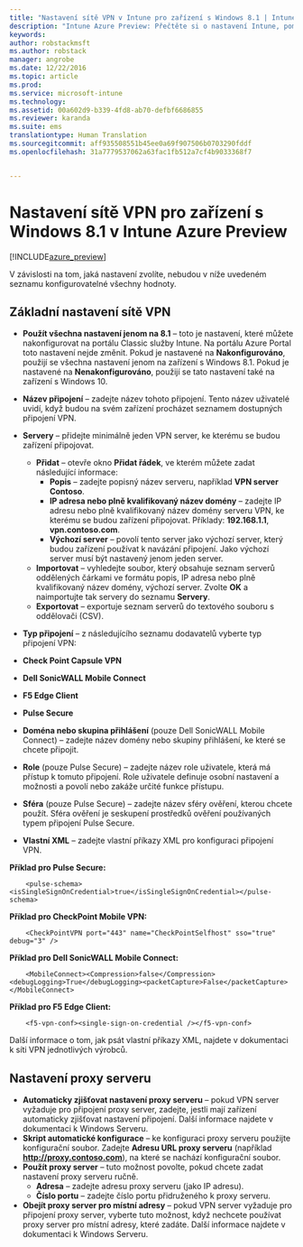 ```yaml
---
title: "Nastavení sítě VPN v Intune pro zařízení s Windows 8.1 | Intune Azure Preview | Dokumentace Microsoftu"
description: "Intune Azure Preview: Přečtěte si o nastavení Intune, pomocí kterých můžete nakonfigurovat připojení VPN na zařízeních s Windows 8.1."
keywords: 
author: robstackmsft
ms.author: robstack
manager: angrobe
ms.date: 12/22/2016
ms.topic: article
ms.prod: 
ms.service: microsoft-intune
ms.technology: 
ms.assetid: 00a602d9-b339-4fd8-ab70-defbf6686855
ms.reviewer: karanda
ms.suite: ems
translationtype: Human Translation
ms.sourcegitcommit: aff935508551b45ee0a69f907506b0703290fddf
ms.openlocfilehash: 31a7779537062a63fac1fb512a7cf4b9033368f7


---
```


# <a name="vpn-settings-for-windows-81-devices-in-intune-azure-preview"></a>Nastavení sítě VPN pro zařízení s Windows 8.1 v Intune Azure Preview

[!INCLUDE[azure_preview](../includes/azure_preview.md)]

V závislosti na tom, jaká nastavení zvolíte, nebudou v níže uvedeném seznamu konfigurovatelné všechny hodnoty.

## <a name="base-vpn-settings"></a>Základní nastavení sítě VPN


- **Použít všechna nastavení jenom na 8.1** – toto je nastavení, které můžete nakonfigurovat na portálu Classic služby Intune. Na portálu Azure Portal toto nastavení nejde změnit. Pokud je nastavené na **Nakonfigurováno**, použijí se všechna nastavení jenom na zařízení s Windows 8.1. Pokud je nastavené na **Nenakonfigurováno**, použijí se tato nastavení také na zařízení s Windows 10.
- **Název připojení** – zadejte název tohoto připojení. Tento název uživatelé uvidí, když budou na svém zařízení procházet seznamem dostupných připojení VPN.
- **Servery** – přidejte minimálně jeden VPN server, ke kterému se budou zařízení připojovat.
    - **Přidat** – otevře okno **Přidat řádek**, ve kterém můžete zadat následující informace:
        - **Popis** – zadejte popisný název serveru, například **VPN server Contoso**.
        - **IP adresa nebo plně kvalifikovaný název domény** – zadejte IP adresu nebo plně kvalifikovaný název domény serveru VPN, ke kterému se budou zařízení připojovat. Příklady: **192.168.1.1**, **vpn.contoso.com**.
        - **Výchozí server** – povolí tento server jako výchozí server, který budou zařízení používat k navázání připojení. Jako výchozí server musí být nastavený jenom jeden server.
    - **Importovat** – vyhledejte soubor, který obsahuje seznam serverů oddělených čárkami ve formátu popis, IP adresa nebo plně kvalifikovaný název domény, výchozí server. Zvolte **OK** a naimportujte tak servery do seznamu **Servery**.
    - **Exportovat** – exportuje seznam serverů do textového souboru s oddělovači (CSV).

- **Typ připojení** – z následujícího seznamu dodavatelů vyberte typ připojení VPN:
- **Check Point Capsule VPN**
- **Dell SonicWALL Mobile Connect**
- **F5 Edge Client**
- **Pulse Secure**

<!--- **Fingerprint** (Check Point Capsule VPN only) - Specify a string (for example, "Contoso Fingerprint Code") that will be used to verify that the VPN server can be trusted. A fingerprint can be sent to the client so it knows to trust any server that presents the same fingerprint when connecting. If the device doesn’t already have the fingerprint, it will prompt the user to trust the VPN server that they are connecting to while showing the fingerprint. (The user manually verifies the fingerprint and chooses **trust** to connect.) --->

- **Doména nebo skupina přihlášení** (pouze Dell SonicWALL Mobile Connect) – zadejte název domény nebo skupiny přihlášení, ke které se chcete připojit.

- **Role** (pouze Pulse Secure) – zadejte název role uživatele, která má přístup k tomuto připojení. Role uživatele definuje osobní nastavení a možnosti a povolí nebo zakáže určité funkce přístupu.

- **Sféra** (pouze Pulse Secure) – zadejte název sféry ověření, kterou chcete použít. Sféra ověření je seskupení prostředků ověření používaných typem připojení Pulse Secure.


- **Vlastní XML** – zadejte vlastní příkazy XML pro konfiguraci připojení VPN.

**Příklad pro Pulse Secure:**

```
    <pulse-schema><isSingleSignOnCredential>true</isSingleSignOnCredential></pulse-schema>

```

**Příklad pro CheckPoint Mobile VPN:**
```
    <CheckPointVPN port="443" name="CheckPointSelfhost" sso="true" debug="3" />

```

**Příklad pro Dell SonicWALL Mobile Connect:**
```
    <MobileConnect><Compression>false</Compression><debugLogging>True</debugLogging><packetCapture>False</packetCapture></MobileConnect>

```

**Příklad pro F5 Edge Client:**

```
    <f5-vpn-conf><single-sign-on-credential /></f5-vpn-conf>

```

Další informace o tom, jak psát vlastní příkazy XML, najdete v dokumentaci k síti VPN jednotlivých výrobců.


## <a name="proxy-settings"></a>Nastavení proxy serveru

- **Automaticky zjišťovat nastavení proxy serveru** – pokud VPN server vyžaduje pro připojení proxy server, zadejte, jestli mají zařízení automaticky zjišťovat nastavení připojení. Další informace najdete v dokumentaci k Windows Serveru.
- **Skript automatické konfigurace** – ke konfiguraci proxy serveru použijte konfigurační soubor. Zadejte **Adresu URL proxy serveru** (například **http://proxy.contoso.com**), na které se nachází konfigurační soubor.
- **Použít proxy server** – tuto možnost povolte, pokud chcete zadat nastavení proxy serveru ručně.
    - **Adresa** – zadejte adresu proxy serveru (jako IP adresu).
    - **Číslo portu** – zadejte číslo portu přidruženého k proxy serveru.
- **Obejít proxy server pro místní adresy** – pokud VPN server vyžaduje pro připojení proxy server, vyberte tuto možnost, když nechcete používat proxy server pro místní adresy, které zadáte. Další informace najdete v dokumentaci k Windows Serveru.



<!--HONumber=Feb17_HO1-->


